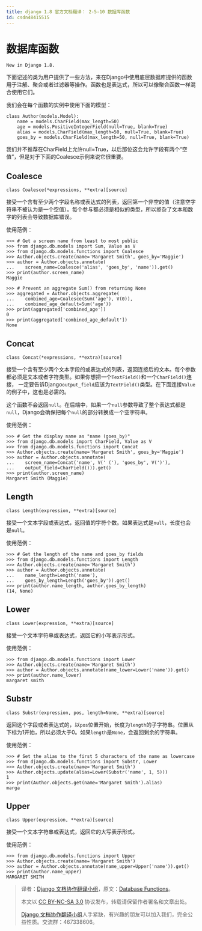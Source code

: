 ```yaml
---
title: django 1.8 官方文档翻译： 2-5-10 数据库函数
id: csdn48415515
---
```


# 数据库函数

```
New in Django 1.8.
```

下面记述的类为用户提供了一些方法，来在Django中使用底层数据库提供的函数用于注解、聚合或者过滤器等操作。函数也是表达式，所以可以像聚合函数一样混合使用它们。

我们会在每个函数的实例中使用下面的模型：

```
class Author(models.Model):
    name = models.CharField(max_length=50)
    age = models.PositiveIntegerField(null=True, blank=True)
    alias = models.CharField(max_length=50, null=True, blank=True)
    goes_by = models.CharField(max_length=50, null=True, blank=True)
```

我们并不推荐在CharField上允许null=True，以后那位这会允许字段有两个“空值”，但是对于下面的Coalesce示例来说它很重要。

## Coalesce

`class Coalesce(*expressions, **extra)[source]`

接受一个含有至少两个字段名称或表达式的列表，返回第一个非空的值（注意空字符串不被认为是一个空值）。每个参与都必须是相似的类型，所以掺杂了文本和数字的列表会导致数据库错误。

使用范例：

```
>>> # Get a screen name from least to most public
>>> from django.db.models import Sum, Value as V
>>> from django.db.models.functions import Coalesce
>>> Author.objects.create(name='Margaret Smith', goes_by='Maggie')
>>> author = Author.objects.annotate(
...    screen_name=Coalesce('alias', 'goes_by', 'name')).get()
>>> print(author.screen_name)
Maggie

>>> # Prevent an aggregate Sum() from returning None
>>> aggregated = Author.objects.aggregate(
...    combined_age=Coalesce(Sum('age'), V(0)),
...    combined_age_default=Sum('age'))
>>> print(aggregated['combined_age'])
0
>>> print(aggregated['combined_age_default'])
None
```

## Concat

`class Concat(*expressions, **extra)[source]`

接受一个含有至少两个文本字段的或表达式的列表，返回连接后的文本。每个参数都必须是文本或者字符类型。如果你想把一个`TextField()`和一个`CharField()`连接， 一定要告诉Django`output_field`应该为`TextField()`类型。在下面连接`Value`的例子中，这也是必需的。

这个函数不会返回`null`。在后端中，如果一个`null`参数导致了整个表达式都是`null`，Django会确保把每个`null`的部分转换成一个空字符串。

使用范例：

```
>>> # Get the display name as "name (goes_by)"
>>> from django.db.models import CharField, Value as V
>>> from django.db.models.functions import Concat
>>> Author.objects.create(name='Margaret Smith', goes_by='Maggie')
>>> author = Author.objects.annotate(
...    screen_name=Concat('name', V(' ('), 'goes_by', V(')'),
...    output_field=CharField())).get()
>>> print(author.screen_name)
Margaret Smith (Maggie)
```

## Length

`class Length(expression, **extra)[source]`

接受一个文本字段或表达式，返回值的字符个数。如果表达式是`null`，长度也会是`null`。

使用范例：

```
>>> # Get the length of the name and goes_by fields
>>> from django.db.models.functions import Length
>>> Author.objects.create(name='Margaret Smith')
>>> author = Author.objects.annotate(
...    name_length=Length('name'),
...    goes_by_length=Length('goes_by')).get()
>>> print(author.name_length, author.goes_by_length)
(14, None)
```

## Lower

`class Lower(expression, **extra)[source]`

接受一个文本字符串或表达式，返回它的小写表示形式。

使用范例：

```
>>> from django.db.models.functions import Lower
>>> Author.objects.create(name='Margaret Smith')
>>> author = Author.objects.annotate(name_lower=Lower('name')).get()
>>> print(author.name_lower)
margaret smith
```

## Substr

`class Substr(expression, pos, length=None, **extra)[source]`

返回这个字段或者表达式的，以`pos`位置开始，长度为`length`的子字符串。位置从下标为1开始，所以必须大于0。如果`length`是`None`，会返回剩余的字符串。

使用范例：

```
>>> # Set the alias to the first 5 characters of the name as lowercase
>>> from django.db.models.functions import Substr, Lower
>>> Author.objects.create(name='Margaret Smith')
>>> Author.objects.update(alias=Lower(Substr('name', 1, 5)))
1
>>> print(Author.objects.get(name='Margaret Smith').alias)
marga
```

## Upper

`class Upper(expression, **extra)[source]`

接受一个文本字符串或表达式，返回它的大写表示形式。

使用范例：

```
>>> from django.db.models.functions import Upper
>>> Author.objects.create(name='Margaret Smith')
>>> author = Author.objects.annotate(name_upper=Upper('name')).get()
>>> print(author.name_upper)
MARGARET SMITH
```

> 译者：[Django 文档协作翻译小组](http://python.usyiyi.cn/django/index.html)，原文：[Database Functions](https://docs.djangoproject.com/en/1.8/ref/models/database-functions/)。
> 
> 本文以 [CC BY-NC-SA 3.0](http://creativecommons.org/licenses/by-nc-sa/3.0/cn/) 协议发布，转载请保留作者署名和文章出处。
> 
> [Django 文档协作翻译小组](http://python.usyiyi.cn/django/index.html)人手紧缺，有兴趣的朋友可以加入我们，完全公益性质。交流群：467338606。
